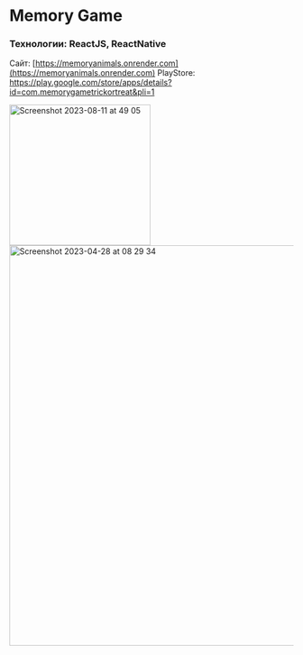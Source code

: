 # Memory Game

### Технологии: ReactJS, ReactNative

Сайт: [https://memoryanimals.onrender.com](https://memoryanimals.onrender.com)
PlayStore: https://play.google.com/store/apps/details?id=com.memorygametrickortreat&pli=1


<img width="250" alt="Screenshot 2023-08-11 at 49 05" src="https://github.com/filpoyma/memoryGame/assets/34694422/aaab734e-8f12-4932-9753-8f46a2deaeee">

<img width="711" alt="Screenshot 2023-04-28 at 08 29 34" src="https://user-images.githubusercontent.com/34694422/235062269-9fc3874c-3c83-4c37-a656-592d28d72467.png">
